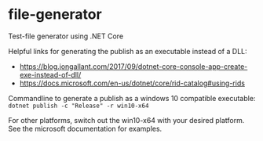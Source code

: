 # file-generator
Test-file generator using .NET Core

Helpful links for generating the publish as an executable instead of a DLL:  
* https://blog.jongallant.com/2017/09/dotnet-core-console-app-create-exe-instead-of-dll/  
* https://docs.microsoft.com/en-us/dotnet/core/rid-catalog#using-rids

Commandline to generate a publish as a windows 10 compatible executable: `dotnet publish -c "Release" -r win10-x64`

For other platforms, switch out the win10-x64 with your desired platform. See the microsoft documentation for examples.
